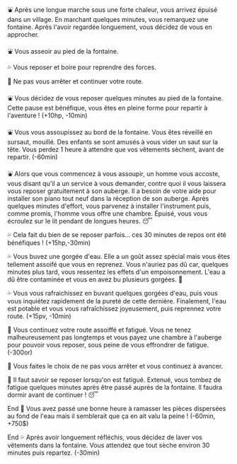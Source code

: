 :fountain: Après une longue marche sous une forte chaleur, vous arrivez épuisé dans un village. En marchant quelques minutes, vous remarquez une fontaine. Après l'avoir regardée longuement, vous décidez de vous en approcher.

:fountain: Vous asseoir au pied de la fontaine.

:sweat_drops: Vous reposer et boire pour reprendre des forces.

:walking: Ne pas vous arrêter et continuer votre route.


:fountain: Vous décidez de vous reposer quelques minutes au pied de la fontaine. Cette pause est bénéfique, vous êtes en pleine forme pour repartir à l'aventure ! (+10hp, -10min)

:fountain: Vous vous assoupissez au bord de la fontaine. Vous êtes réveillé en sursaut, mouillé. Des enfants se sont amusés à vous vider un saut sur la tête. Vous perdez 1 heure à attendre que vos vêtements sèchent, avant de repartir. (-60min)

:fountain: Alors que vous commencez à vous assoupir, un homme vous accoste, vous disant qu'il a un service à vous demander, contre quoi il vous laissera vous reposer gratuitement à son auberge. Il a besoin de votre aide pour installer son piano tout neuf dans la réception de son auberge. Après quelques minutes d'effort, vous parvenez à installer l'instrument puis, comme promis, l'homme vous offre une chambre. Épuisé, vous vous écroulez sur le lit pendant de longues heures. :sleeping: 


:sweat_drops: Cela fait du bien de se reposer parfois... ces 30 minutes de repos ont été bénéfiques ! (+15hp,-30min)

:sweat_drops: Vous buvez une gorgée d'eau. Elle a un goût assez spécial mais vous êtes tellement assoifé que vous en reprenez. Vous n'auriez pas dû car, quelques minutes plus tard, vous ressentez les effets d'un empoisonnement. L'eau a dû être contaminée et vous en avez bu plusieurs gorgées. :nauseated_face:

:sweat_drops: Vous vous rafraichissez en buvant quelques gorgées d'eau, puis vous vous inquiétez rapidement de la pureté de cette dernière. Finalement, l'eau est potable et vous vous rafraîchissez joyeusement, puis reprennez votre route. (+15pv, -10min)


:walking: Vous continuez votre route assoiffé et fatigué. Vous ne tenez malheureusement pas longtemps et vous payez une chambre à l'auberge pour pouvoir vous reposer, sous peine de vous effrondrer de fatigue. (-300or)

:walking: Vous faites le choix de ne pas vous arrêter et vous continuez à avancer.

:walking: Il faut savoir se reposer lorsqu'on est fatigué. Extenué, vous tombez de fatigue quelques minutes après être passé auprès de la fontaine. Il faudra dormir avant de continuer ! :sleeping:


End 🤑  Vous avez passé une bonne heure à ramasser les pièces dispersées au fond de l'eau mais il semblerait que ça en ait valu la peine ! (-60min, +750$)

End :sweat_drops: Après avoir longuement réfléchis, vous décidez de laver vos vêtements dans la fontaine. Vous attendez que tout sèche environ 30 minutes puis repartez. (-30min)
